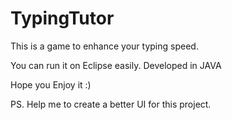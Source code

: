# TypingTutor
This is a game to enhance your typing speed. 

You can run it on Eclipse easily. 
Developed in JAVA 

Hope you Enjoy it :) 

PS. Help me to create a better UI for this project.
